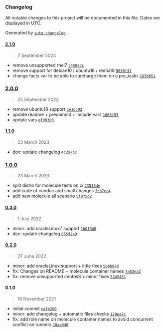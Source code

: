 ### Changelog

All notable changes to this project will be documented in this file. Dates are displayed in UTC.

Generated by [`auto-changelog`](https://github.com/CookPete/auto-changelog).

#### [2.1.0](https://github.com/lotusnoir/ansible-apps_rsyslog_exporter/compare/2.0.0...2.1.0)

> 7 September 2024

- remove unsupported rhel7 [`5450e3c`](https://github.com/lotusnoir/ansible-apps_rsyslog_exporter/commit/5450e3ccdfdad54cdf18b899438edc1b34a4390a)
- remove support for debian10 / ubuntu18 / redhat8 [`90f0f31`](https://github.com/lotusnoir/ansible-apps_rsyslog_exporter/commit/90f0f31b26e1eec7b943ff1c8d6d09e7ce4dfc28)
- change facts var to be able to surcharge them on a pre_tasks [`185bb51`](https://github.com/lotusnoir/ansible-apps_rsyslog_exporter/commit/185bb518694a72ce35aeb833316980eca6588639)

### [2.0.0](https://github.com/lotusnoir/ansible-apps_rsyslog_exporter/compare/1.1.0...2.0.0)

> 25 September 2023

- remove ubuntu18 support [`3e1dc92`](https://github.com/lotusnoir/ansible-apps_rsyslog_exporter/commit/3e1dc92f6384a1ebbe9c6d2f7684d7339ca1b7dd)
- update readme + precommit + include vars [`1063f93`](https://github.com/lotusnoir/ansible-apps_rsyslog_exporter/commit/1063f93ba69a47be14658ac0df03dfb50a6ce588)
- update vars [`af0b303`](https://github.com/lotusnoir/ansible-apps_rsyslog_exporter/commit/af0b3035859788853779afc2aa2674921316f0fc)

#### [1.1.0](https://github.com/lotusnoir/ansible-apps_rsyslog_exporter/compare/1.0.0...1.1.0)

> 23 March 2023

- doc: update changelog [`4c2a7bc`](https://github.com/lotusnoir/ansible-apps_rsyslog_exporter/commit/4c2a7bcc748a5462c6eaada42fe45267b82327df)

### [1.0.0](https://github.com/lotusnoir/ansible-apps_rsyslog_exporter/compare/0.3.0...1.0.0)

> 23 March 2023

- split distro for molecule tests on ci [`23538de`](https://github.com/lotusnoir/ansible-apps_rsyslog_exporter/commit/23538ded3e9086033b5899f5751876e7e84fb2b1)
- add code of conduc and small changes [`fcb7cc4`](https://github.com/lotusnoir/ansible-apps_rsyslog_exporter/commit/fcb7cc4cd919ba28db5adc58743035cc8eb020e5)
- add new molecule all scenario [`5f875d2`](https://github.com/lotusnoir/ansible-apps_rsyslog_exporter/commit/5f875d20e57e1aa06f4db174adda3cd6fabf05f2)

#### [0.3.0](https://github.com/lotusnoir/ansible-apps_rsyslog_exporter/compare/0.2.0...0.3.0)

> 1 July 2022

- minor: add oracleLinux7 support [`1b01840`](https://github.com/lotusnoir/ansible-apps_rsyslog_exporter/commit/1b01840e1e7acfe9a673ab1d18de02854ac693a2)
- doc: update changelog [`855d2a9`](https://github.com/lotusnoir/ansible-apps_rsyslog_exporter/commit/855d2a98b30a37585c45f9240b77518f59aef3fb)

#### [0.2.0](https://github.com/lotusnoir/ansible-apps_rsyslog_exporter/compare/0.1.0...0.2.0)

> 27 June 2022

- minor: add oracleLinux support + little fixes [`5bbb97d`](https://github.com/lotusnoir/ansible-apps_rsyslog_exporter/commit/5bbb97dac2054f9bffaf0dea24c113714fb514f2)
- fix: Changes on README + molecule container names [`7a03ea2`](https://github.com/lotusnoir/ansible-apps_rsyslog_exporter/commit/7a03ea2ef0c259270da71921097370ad9454040c)
- fix: remove unsupported centos8 + minor fixes [`5245451`](https://github.com/lotusnoir/ansible-apps_rsyslog_exporter/commit/52454511d7c8e0834dabac98f5540290ed3ce32d)

#### 0.1.0

> 16 November 2021

- initial commit [`cefb200`](https://github.com/lotusnoir/ansible-apps_rsyslog_exporter/commit/cefb2007ad6820d01e9faa303c30a12d84250f73)
- minor: add changelog + automatic files checks [`129ea7c`](https://github.com/lotusnoir/ansible-apps_rsyslog_exporter/commit/129ea7c6161ba873379d8b79f6701dd6b0b32a1a)
- fix: add role name on molecule container names to avoid concurrent conflict on runners [`10ae040`](https://github.com/lotusnoir/ansible-apps_rsyslog_exporter/commit/10ae040c5138c5f3254bf3608ebe10ae8eb626cf)
